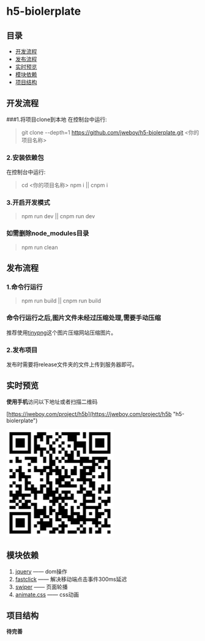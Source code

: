 # h5-biolerplate

## 目录

- [开发流程](#开发流程)
- [发布流程](#发布流程)
- [实时预览](#实时预览)
- [模块依赖](#模块依赖)
- [项目结构](#项目结构)

## 开发流程

###1.将项目clone到本地
在控制台中运行:
>git clone --depth=1 https://github.com/jweboy/h5-biolerplate.git <你的项目名称>

### 2.安装依赖包
在控制台中运行:
>cd <你的项目名称>
>npm i || cnpm i

### 3.开启开发模式
>npm run dev || cnpm run dev

### 如需删除node_modules目录
>npm run clean

## 发布流程

### 1.命令行运行
>npm run build || cnpm run build

### 命令行运行之后,图片文件未经过压缩处理,需要手动压缩
推荐使用[tinypng](https://tinypng.com/)这个图片压缩网站压缩图片。

### 2.发布项目
发布时需要将release文件夹的文件上传到服务器即可。

## 实时预览

**使用手机**访问以下地址或者扫描二维码

[https://jweboy.com/project/h5b](https://jweboy.com/project/h5b "h5-biolerplate")

![二维码](./src/QR_Code.png "扫一扫，看效果")

## 模块依赖

1. [jquery](https://github.com/jquery/jquery) —— dom操作
2. [fastclick](https://github.com/ftlabs/fastclick) —— 解决移动端点击事件300ms延迟
3. [swiper](https://github.com/nolimits4web/swiper) —— 页面轮播
4. [animate.css](https://github.com/daneden/animate.css) —— css动画

## 项目结构

**待完善**





